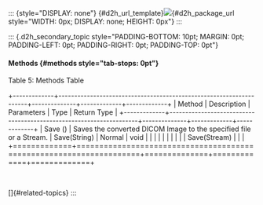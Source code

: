 ::: {style="DISPLAY: none"}
[](ms-xhelp:///?Id=d2h_url_template){#d2h_url_template}![](!package_url!){#d2h_package_url style="WIDTH: 0px; DISPLAY: none; HEIGHT: 0px"}
:::

::: {.d2h_secondary_topic style="PADDING-BOTTOM: 10pt; MARGIN: 0pt; PADDING-LEFT: 0pt; PADDING-RIGHT: 0pt; PADDING-TOP: 0pt"}
#### Methods {#methods style="tab-stops: 0pt"}

Table 5: Methods Table

+-------------+--------------------------------------------------------------------+--------------+-------------+-------------+
| Method      | Description                                                        | Parameters   | Type        | Return Type |
+-------------+--------------------------------------------------------------------+--------------+-------------+-------------+
| Save ()     | Saves the converted DICOM Image to the specified file or a Stream. | Save(String) | Normal      | void        |
|             |                                                                    |              |             |             |
|             |                                                                    | Save(Stream) |             |             |
+=============+====================================================================+==============+=============+=============+

 

[]{#related-topics}
:::
